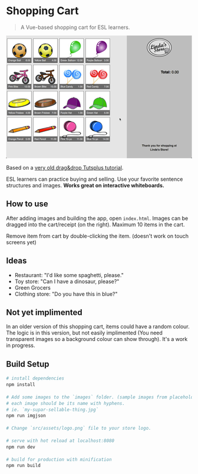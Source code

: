 # Shopping Cart

> A Vue-based shopping cart for ESL learners.

![](demo-shopping-cart.gif)

Based on a [very old drag&drop Tutsplus tutorial][tutsplus].

ESL learners can practice buying and selling. Use your favorite sentence structures and images. **Works great on interactive whiteboards.**

## How to use

After adding images and building the app, open `index.html`. Images can be dragged into the cart/receipt (on the right). Maximum 10 items in the cart.

Remove item from cart by double-clicking the item. (doesn't work on touch screens yet)

## Ideas
 * Restaurant: "I'd like some spaghetti, please."
 * Toy store: "Can I have a dinosaur, please?"
 * Green Grocers
 * Clothing store: "Do you have this in blue?"

## Not yet implimented

In an older version of this shopping cart, items could have a random colour. The logic is in this version, but not easily implimented (You need transparent images so a background colour can show through). It's a work in progress.

## Build Setup

``` bash
# install dependencies
npm install

# Add some images to the `images` folder. (sample images from placehold.it)
# each image should be its name with hyphens.
# ie. `my-supar-sellable-thing.jpg`
npm run imgjson

# Change `src/assets/logo.png` file to your store logo.

# serve with hot reload at localhost:8080
npm run dev

# build for production with minification
npm run build
```

[tutsplus]: https://code.tutsplus.com/tutorials/implementing-html5-drag-and-drop--net-10824
